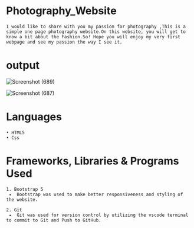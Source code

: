 # Photography_Website
    I would like to share with you my passion for photography ,This is a simple one page photography website.On this website, you will get to know a bit about the Fashion.So! Hope you will enjoy my very first webpage and see my passion the way I see it.
    
# output
![Screenshot (689)](https://user-images.githubusercontent.com/96867756/164764997-ad825d69-32f5-4f04-82f5-b46c6962a40a.png)

![Screenshot (687)](https://user-images.githubusercontent.com/96867756/164765020-f7c6e2b2-6ef9-4286-9e31-d45e82066774.png)

# Languages
    • HTML5
    • Css
    
# Frameworks, Libraries & Programs Used
    1. Bootstrap 5
     ✦  Bootstrap was used to make better responsiveness and styling of the website.

    2. Git
     ✦  Git was used for version control by utilizing the vscode terminal to commit to Git and Push to GitHub.
